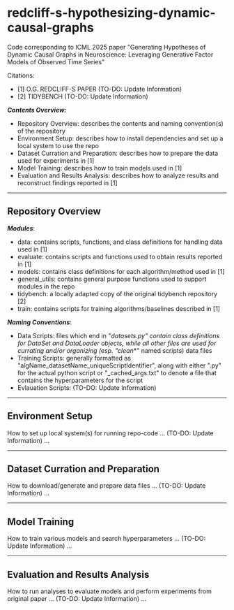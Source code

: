 # redcliff-s-hypothesizing-dynamic-causal-graphs
Code corresponding to ICML 2025 paper "Generating Hypotheses of Dynamic Causal Graphs in Neuroscience: Leveraging Generative Factor Models of Observed Time Series"

Citations: 
 - [1] O.G. REDCLIFF-S PAPER (TO-DO: Update Information)
 - [2] TIDYBENCH (TO-DO: Update Information)

**_Contents Overview:_**
 - Repository Overview: describes the contents and naming convention(s) of the repository
 - Environment Setup: describes how to install dependencies and set up a local system to use the repo
 - Dataset Curration and Preparation: describes how to prepare the data used for experiments in [1]
 - Model Training: describes how to train models used in [1]
 - Evaluation and Results Analysis: describes how to analyze results and reconstruct findings reported in [1]

---
## Repository Overview

**_Modules_**:
 - data: contains scripts, functions, and class definitions for handling data used in [1]
 - evaluate: contains scripts and functions used to obtain results reported in [1]
 - models: contains class definitions for each algorithm/method used in [1]
 - general_utils: contains general purpose functions used to support modules in the repo
 - tidybench: a locally adapted copy of the original tidybench repository [2]
 - train: contains scripts for training algorithms/baselines described in [1]


**_Naming Conventions_**:
 - Data Scripts: files which end in "_datasets.py" contain class definitions for DataSet and DataLoader objects, while all other files are used for currating and/or organizing (esp. "clean_*" named scripts) data files
 - Training Scripts: generally formatted as "algName_datasetName_uniqueScriptIdentifier", along with either ".py" for the actual python script or "_cached_args.txt" to denote a file that contains the hyperparameters for the script
 - Evlauation Scripts: (TO-DO: Update Information)

---
## Environment Setup

How to set up local system(s) for running repo-code ... (TO-DO: Update Information) ...

---
## Dataset Curration and Preparation

How to download/generate and prepare data files ... (TO-DO: Update Information) ...

---
## Model Training

How to train various models and search hyperparameters ... (TO-DO: Update Information) ...

---
## Evaluation and Results Analysis

How to run analyses to evaluate models and perform experiments from original paper ... (TO-DO: Update Information) ...
